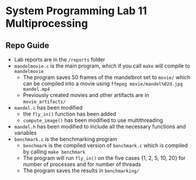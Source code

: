 # System Programming Lab 11 Multiprocessing
## Repo Guide

- Lab reports are in the `/reports` folder
- `mandelmovie.c` is the main program, which if you call `make` will compile to `mandelmovie`
  - The program saves 50 frames of the mandelbrot set to `movie/` which can be compiled into a movie using `ffmpeg movie/mandel%02d.jpg mandel.mp4`
  - Previously created movies and other artifacts are in `movie_artifacts/`
- `mandel.c` has been modified
  - the `fly_in()` function has been added
  - `compute_image()` has been modified to use multithreading
- `mandel.h` has been modified to include all the necessary functions and variables
- `benchmark.c` is the benchmarking program
  - `benchmark` is the compiled version of `benchmark.c` which is compiled by calling `make benchmark`
  - The program will run `fly_in()` on the five cases {1, 2, 5, 10, 20} for number of processes and for number of threads
  - The program saves the results in `benchmarking/`
